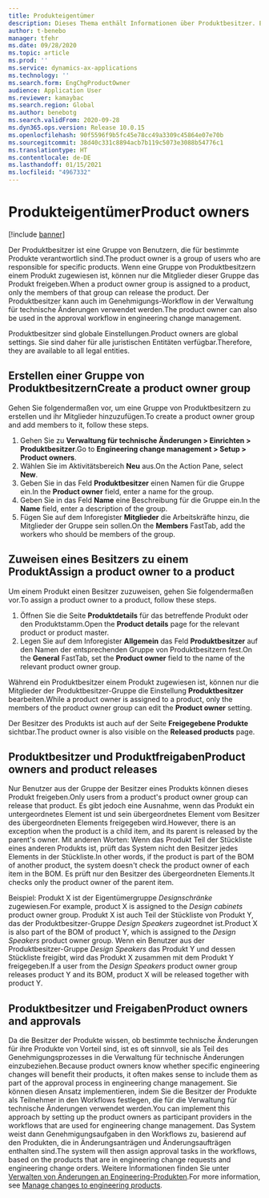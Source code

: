 ```yaml
---
title: Produkteigentümer
description: Dieses Thema enthält Informationen über Produktbesitzer. Ein Produktbesitzer ist eine Gruppe von Benutzern, die für bestimmte Produkte verantwortlich sind. Nur Mitglieder der Gruppe können diese Produkte freigeben. Der Besitzer eines Produkts kann auch im Genehmigungs-Workflow verwendet werden.
author: t-benebo
manager: tfehr
ms.date: 09/28/2020
ms.topic: article
ms.prod: ''
ms.service: dynamics-ax-applications
ms.technology: ''
ms.search.form: EngChgProductOwner
audience: Application User
ms.reviewer: kamaybac
ms.search.region: Global
ms.author: benebotg
ms.search.validFrom: 2020-09-28
ms.dyn365.ops.version: Release 10.0.15
ms.openlocfilehash: 90f5596f9b5fc45e78cc49a3309c45864e07e70b
ms.sourcegitcommit: 38d40c331c8894acb7b119c5073e3088b54776c1
ms.translationtype: HT
ms.contentlocale: de-DE
ms.lasthandoff: 01/15/2021
ms.locfileid: "4967332"
---
```

# <a name="product-owners"></a><span data-ttu-id="15963-106">Produkteigentümer</span><span class="sxs-lookup"><span data-stu-id="15963-106">Product owners</span></span>

[!include [banner](../includes/banner.md)]

<span data-ttu-id="15963-107">Der Produktbesitzer ist eine Gruppe von Benutzern, die für bestimmte Produkte verantwortlich sind.</span><span class="sxs-lookup"><span data-stu-id="15963-107">The product owner is a group of users who are responsible for specific products.</span></span> <span data-ttu-id="15963-108">Wenn eine Gruppe von Produktbesitzern einem Produkt zugewiesen ist, können nur die Mitglieder dieser Gruppe das Produkt freigeben.</span><span class="sxs-lookup"><span data-stu-id="15963-108">When a product owner group is assigned to a product, only the members of that group can release the product.</span></span> <span data-ttu-id="15963-109">Der Produktbesitzer kann auch im Genehmigungs-Workflow in der Verwaltung für technische Änderungen verwendet werden.</span><span class="sxs-lookup"><span data-stu-id="15963-109">The product owner can also be used in the approval workflow in engineering change management.</span></span>

<span data-ttu-id="15963-110">Produktbesitzer sind globale Einstellungen.</span><span class="sxs-lookup"><span data-stu-id="15963-110">Product owners are global settings.</span></span> <span data-ttu-id="15963-111">Sie sind daher für alle juristischen Entitäten verfügbar.</span><span class="sxs-lookup"><span data-stu-id="15963-111">Therefore, they are available to all legal entities.</span></span>

## <a name="create-a-product-owner-group"></a><span data-ttu-id="15963-112">Erstellen einer Gruppe von Produktbesitzern</span><span class="sxs-lookup"><span data-stu-id="15963-112">Create a product owner group</span></span>

<span data-ttu-id="15963-113">Gehen Sie folgendermaßen vor, um eine Gruppe von Produktbesitzern zu erstellen und ihr Mitglieder hinzuzufügen.</span><span class="sxs-lookup"><span data-stu-id="15963-113">To create a product owner group and add members to it, follow these steps.</span></span>

1. <span data-ttu-id="15963-114">Gehen Sie zu **Verwaltung für technische Änderungen \> Einrichten \> Produktbesitzer**.</span><span class="sxs-lookup"><span data-stu-id="15963-114">Go to **Engineering change management \> Setup \> Product owners**.</span></span>
2. <span data-ttu-id="15963-115">Wählen Sie im Aktivitätsbereich **Neu** aus.</span><span class="sxs-lookup"><span data-stu-id="15963-115">On the Action Pane, select **New**.</span></span>
3. <span data-ttu-id="15963-116">Geben Sie in das Feld **Produktbesitzer** einen Namen für die Gruppe ein.</span><span class="sxs-lookup"><span data-stu-id="15963-116">In the **Product owner** field, enter a name for the group.</span></span>
4. <span data-ttu-id="15963-117">Geben Sie in das Feld **Name** eine Beschreibung für die Gruppe ein.</span><span class="sxs-lookup"><span data-stu-id="15963-117">In the **Name** field, enter a description of the group.</span></span>
5. <span data-ttu-id="15963-118">Fügen Sie auf dem Inforegister **Mitglieder** die Arbeitskräfte hinzu, die Mitglieder der Gruppe sein sollen.</span><span class="sxs-lookup"><span data-stu-id="15963-118">On the **Members** FastTab, add the workers who should be members of the group.</span></span>

## <a name="assign-a-product-owner-to-a-product"></a><span data-ttu-id="15963-119">Zuweisen eines Besitzers zu einem Produkt</span><span class="sxs-lookup"><span data-stu-id="15963-119">Assign a product owner to a product</span></span>

<span data-ttu-id="15963-120">Um einem Produkt einen Besitzer zuzuweisen, gehen Sie folgendermaßen vor.</span><span class="sxs-lookup"><span data-stu-id="15963-120">To assign a product owner to a product, follow these steps.</span></span>

1. <span data-ttu-id="15963-121">Öffnen Sie die Seite **Produktdetails** für das betreffende Produkt oder den Produktstamm.</span><span class="sxs-lookup"><span data-stu-id="15963-121">Open the **Product details** page for the relevant product or product master.</span></span>
1. <span data-ttu-id="15963-122">Legen Sie auf dem Inforegister **Allgemein** das Feld **Produktbesitzer** auf den Namen der entsprechenden Gruppe von Produktbesitzern fest.</span><span class="sxs-lookup"><span data-stu-id="15963-122">On the **General** FastTab, set the **Product owner** field to the name of the relevant product owner group.</span></span>

<span data-ttu-id="15963-123">Während ein Produktbesitzer einem Produkt zugewiesen ist, können nur die Mitglieder der Produktbesitzer-Gruppe die Einstellung **Produktbesitzer** bearbeiten.</span><span class="sxs-lookup"><span data-stu-id="15963-123">While a product owner is assigned to a product, only the members of the product owner group can edit the **Product owner** setting.</span></span>

<span data-ttu-id="15963-124">Der Besitzer des Produkts ist auch auf der Seite **Freigegebene Produkte** sichtbar.</span><span class="sxs-lookup"><span data-stu-id="15963-124">The product owner is also visible on the **Released products** page.</span></span>

## <a name="product-owners-and-product-releases"></a><span data-ttu-id="15963-125">Produktbesitzer und Produktfreigaben</span><span class="sxs-lookup"><span data-stu-id="15963-125">Product owners and product releases</span></span>

<span data-ttu-id="15963-126">Nur Benutzer aus der Gruppe der Besitzer eines Produkts können dieses Produkt freigeben.</span><span class="sxs-lookup"><span data-stu-id="15963-126">Only users from a product's product owner group can release that product.</span></span> <span data-ttu-id="15963-127">Es gibt jedoch eine Ausnahme, wenn das Produkt ein untergeordnetes Element ist und sein übergeordnetes Element vom Besitzer des übergeordneten Elements freigegeben wird.</span><span class="sxs-lookup"><span data-stu-id="15963-127">However, there is an exception when the product is a child item, and its parent is released by the parent's owner.</span></span> <span data-ttu-id="15963-128">Mit anderen Worten: Wenn das Produkt Teil der Stückliste eines anderen Produkts ist, prüft das System nicht den Besitzer jedes Elements in der Stückliste.</span><span class="sxs-lookup"><span data-stu-id="15963-128">In other words, if the product is part of the BOM of another product, the system doesn't check the product owner of each item in the BOM.</span></span> <span data-ttu-id="15963-129">Es prüft nur den Besitzer des übergeordneten Elements.</span><span class="sxs-lookup"><span data-stu-id="15963-129">It checks only the product owner of the parent item.</span></span>

<span data-ttu-id="15963-130">Beispiel: Produkt X ist der Eigentümergruppe *Designschränke* zugewiesen.</span><span class="sxs-lookup"><span data-stu-id="15963-130">For example, product X is assigned to the *Design cabinets* product owner group.</span></span> <span data-ttu-id="15963-131">Produkt X ist auch Teil der Stückliste von Produkt Y, das der Produktbesitzer-Gruppe *Design Speakers* zugeordnet ist.</span><span class="sxs-lookup"><span data-stu-id="15963-131">Product X is also part of the BOM of product Y, which is assigned to the *Design Speakers* product owner group.</span></span> <span data-ttu-id="15963-132">Wenn ein Benutzer aus der Produktbesitzer-Gruppe *Design Speakers* das Produkt Y und dessen Stückliste freigibt, wird das Produkt X zusammen mit dem Produkt Y freigegeben.</span><span class="sxs-lookup"><span data-stu-id="15963-132">If a user from the *Design Speakers* product owner group releases product Y and its BOM, product X will be released together with product Y.</span></span>

## <a name="product-owners-and-approvals"></a><span data-ttu-id="15963-133">Produktbesitzer und Freigaben</span><span class="sxs-lookup"><span data-stu-id="15963-133">Product owners and approvals</span></span>

<span data-ttu-id="15963-134">Da die Besitzer der Produkte wissen, ob bestimmte technische Änderungen für ihre Produkte von Vorteil sind, ist es oft sinnvoll, sie als Teil des Genehmigungsprozesses in die Verwaltung für technische Änderungen einzubeziehen.</span><span class="sxs-lookup"><span data-stu-id="15963-134">Because product owners know whether specific engineering changes will benefit their products, it often makes sense to include them as part of the approval process in engineering change management.</span></span> <span data-ttu-id="15963-135">Sie können diesen Ansatz implementieren, indem Sie die Besitzer der Produkte als Teilnehmer in den Workflows festlegen, die für die Verwaltung für technische Änderungen verwendet werden.</span><span class="sxs-lookup"><span data-stu-id="15963-135">You can implement this approach by setting up the product owners as participant providers in the workflows that are used for engineering change management.</span></span> <span data-ttu-id="15963-136">Das System weist dann Genehmigungsaufgaben in den Workflows zu, basierend auf den Produkten, die in Änderungsanträgen und Änderungsaufträgen enthalten sind.</span><span class="sxs-lookup"><span data-stu-id="15963-136">The system will then assign approval tasks in the workflows, based on the products that are in engineering change requests and engineering change orders.</span></span> <span data-ttu-id="15963-137">Weitere Informationen finden Sie unter [Verwalten von Änderungen an Engineering-Produkten](engineering-change-management.md).</span><span class="sxs-lookup"><span data-stu-id="15963-137">For more information, see [Manage changes to engineering products](engineering-change-management.md).</span></span>
